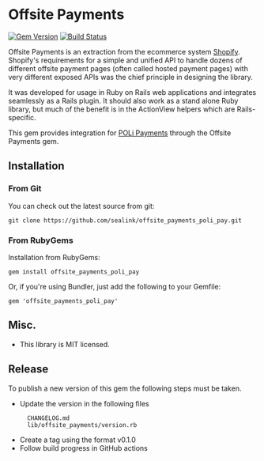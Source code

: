# Offsite Payments

[![Gem Version](https://badge.fury.io/rb/offsite_payments_poli_pay.svg)](http://badge.fury.io/rb/offsite_payments_poli_pay)
[![Build Status](https://github.com/sealink/offsite_payments_poli_pay/workflows/Build%20and%20Test/badge.svg?branch=master)](https://github.com/sealink/offsite_payments_poli_pay/actions)

Offsite Payments is an extraction from the ecommerce system [Shopify](http://www.shopify.com). Shopify's requirements for a simple and unified API to handle dozens of different offsite payment pages (often called hosted payment pages) with very different exposed APIs was the chief principle in designing the library.

It was developed for usage in Ruby on Rails web applications and integrates seamlessly
as a Rails plugin. It should also work as a stand alone Ruby library, but much of the benefit is in the ActionView helpers which are Rails-specific.

This gem provides integration for [POLi Payments](https://www.polipayments.com/)
through the Offsite Payments gem.

## Installation

### From Git

You can check out the latest source from git:

    git clone https://github.com/sealink/offsite_payments_poli_pay.git

### From RubyGems

Installation from RubyGems:

    gem install offsite_payments_poli_pay

Or, if you're using Bundler, just add the following to your Gemfile:

    gem 'offsite_payments_poli_pay'

## Misc.

- This library is MIT licensed.


## Release

To publish a new version of this gem the following steps must be taken.

- Update the version in the following files
  ```
    CHANGELOG.md
    lib/offsite_payments/version.rb
  ```
- Create a tag using the format v0.1.0
- Follow build progress in GitHub actions
